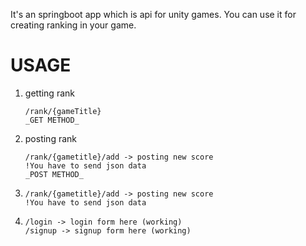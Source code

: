 It's an springboot app which is api for unity games. 
You can use it for creating ranking in your game.

# <b>USAGE</b>
    
<ol>
<li>getting rank
    <br>
    
    /rank/{gameTitle}
    _GET METHOD_
    
<li>posting rank
    <br>
    
    /rank/{gametitle}/add -> posting new score
    !You have to send json data
    _POST METHOD_
    
<li>

    /rank/{gametitle}/add -> posting new score
    !You have to send json data

<li>

    /login -> login form here (working)
    /signup -> signup form here (working)
</ol>
    